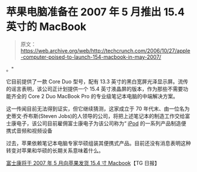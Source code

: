 # 苹果电脑准备在 2007 年 5 月推出 15.4 英寸的 MacBook

> 原文：<https://web.archive.org/web/http://techcrunch.com/2006/10/27/apple-computer-poised-to-launch-154-macbook-in-may-2007/>

。"

它目前提供了一款 Core Duo 型号，配有 13.3 英寸的黑白宽屏光泽显示屏。流传的谣言表明，该公司正计划提供一个 15.4 英寸液晶屏的版本，作为那些不需要功能齐全的 Core 2 Duo MacBook Pro 的专业级笔记本电脑的中端解决方案。

这一传闻目前无法得到证实，但它继续猜测，这家成立于 70 年代末、由一位名为史蒂文·乔布斯(Steven Jobs)的人领导的公司，将把上述笔记本的制造工作交给富士康电子，该公司目前雇佣富士康电子为该公司称为“ [iPod](https://web.archive.org/web/20160321164830/http://crunchgear.com/?s=iPod) 的一系列产品制造便携式音频和视频设备

过去，苹果依赖笔记本电脑专家华硕组装其便携式产品。目前还没有消息表明这种转变对苹果和华硕的长期关系意味着什么。

[富士康将于 2007 年 5 月向苹果发货 15.4 寸 Macbook](https://web.archive.org/web/20160321164830/http://www.tgdaily.com/2006/10/27/foxconn_macbook/)【TG 日报】